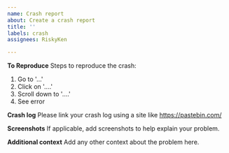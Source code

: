 ```yaml
---
name: Crash report
about: Create a crash report
title: ''
labels: crash
assignees: RiskyKen

---
```


**To Reproduce**
Steps to reproduce the crash:
1. Go to '...'
2. Click on '....'
3. Scroll down to '....'
4. See error

**Crash log**
Please link your crash log using a site like https://pastebin.com/

**Screenshots**
If applicable, add screenshots to help explain your problem.

**Additional context**
Add any other context about the problem here.
